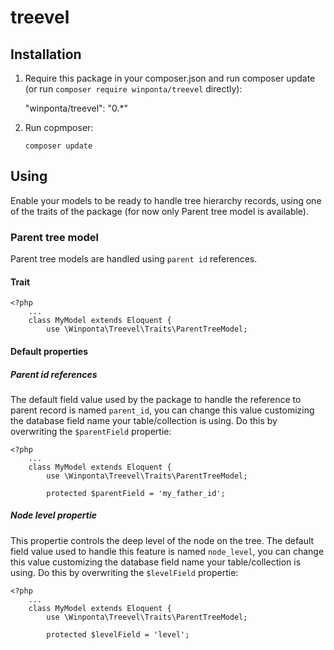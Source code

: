 # treevel

## Installation

1. Require this package in your composer.json and run composer update (or run `composer require winponta/treevel` directly):

    "winponta/treevel": "0.*"

2. Run copmposer:

    `composer update`


## Using

Enable your models to be ready to handle tree hierarchy records, using one of the traits of the package (for now only Parent tree model is available).

### Parent tree model

Parent tree models are handled using `parent id` references.

#### Trait

    <?php
        ...
        class MyModel extends Eloquent {
            use \Winponta\Treevel\Traits\ParentTreeModel;

#### Default properties

##### Parent id references

The default field value used by the package to handle the reference to parent record is named `parent_id`, you can change this value customizing the database field name your table/collection is using. Do this by overwriting the `$parentField` propertie:

    <?php
        ...
        class MyModel extends Eloquent {
            use \Winponta\Treevel\Traits\ParentTreeModel;

            protected $parentField = 'my_father_id';

##### Node level propertie

This propertie controls the deep level of the node on the tree. The default field value used to handle this feature is named `node_level`, you can change this value customizing the database field name your table/collection is using. Do this by overwriting the `$levelField` propertie:

    <?php
        ...
        class MyModel extends Eloquent {
            use \Winponta\Treevel\Traits\ParentTreeModel;

            protected $levelField = 'level';
